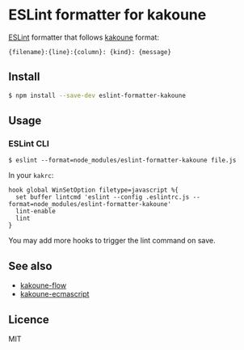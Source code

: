 # ESLint formatter for kakoune

[ESLint](http://eslint.org) formatter that follows [kakoune](https://github.com/mawww/kakoune/blob/master/rc/base/lint.kak) format:

```
{filename}:{line}:{column}: {kind}: {message}
```

## Install

```sh
$ npm install --save-dev eslint-formatter-kakoune
```

## Usage

### ESLint CLI

```
$ eslint --format=node_modules/eslint-formatter-kakoune file.js
```

In your `kakrc`:

```
hook global WinSetOption filetype=javascript %{
  set buffer lintcmd 'eslint --config .eslintrc.js --format=node_modules/eslint-formatter-kakoune'
  lint-enable
  lint
}
```

You may add more hooks to trigger the lint command on save.

## See also

- [kakoune-flow](https://github.com/Delapouite/kakoune-flow)
- [kakoune-ecmascript](https://github.com/Delapouite/kakoune-ecmascript)

## Licence

MIT
